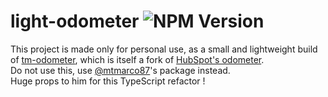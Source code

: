 # light-odometer ![NPM Version](https://img.shields.io/npm/v/light-odometer)

This project is made only for personal use, as a small and lightweight build of [tm-odometer](https://github.com/mtmarco87/tm-odometer), which is itself a fork of [HubSpot's odometer](https://github.com/HubSpot/odometer).  
Do not use this, use [@mtmarco87](https://github.com/mtmarco87)'s package instead.  
Huge props to him for this TypeScript refactor !

